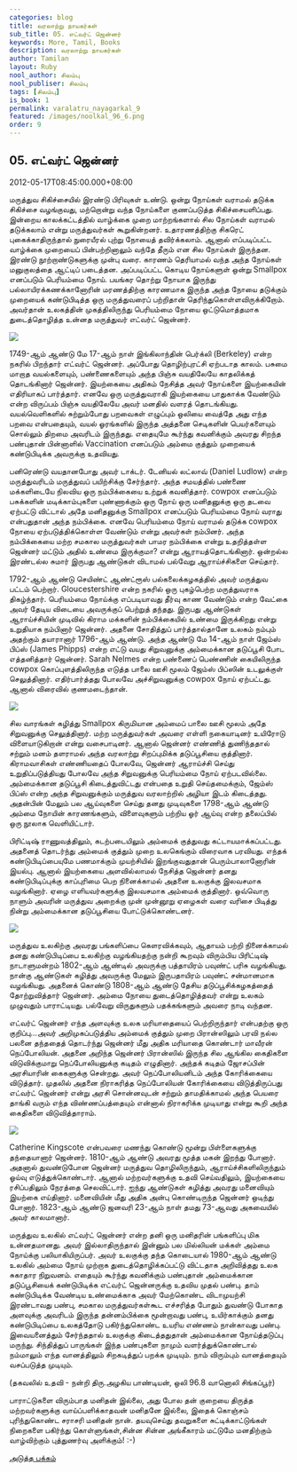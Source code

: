 ```yaml
---
categories: blog
title: வரலாற்று நாயகர்கள்
sub_title: 05. எட்வர்ட் ஜென்னர்
keywords: More, Tamil, Books
description: வரலாற்று நாயகர்கள்
author: Tamilan
layout: Ruby
nool_author: சிலம்பு
nool_publiser: சிலம்பு
tags: [சிலம்பு]
is_book: 1
permalink: varalatru_nayagarkal_9
featured: /images/noolkal_96_6.png
order: 9
---
```



## 05. எட்வர்ட் ஜென்னர்

2012-05-17T08:45:00.000+08:00

மருத்துவ சிகிச்சையில் இரண்டு பிரிவுகள் உண்டு. ஒன்று நோய்கள் வராமல் தடுக்க சிகிச்சை வழங்குவது, மற்றொன்று வந்த நோய்களை குணப்படுத்த சிகிச்சையளிப்பது. இன்றைய காலக்கட்டத்தில் வாழ்க்கை முறை மாற்றங்களால் சில நோய்கள் வராமல் தடுக்கலாம் என்று மருத்துவர்கள் கூறுகின்றனர். உதாரணத்திற்கு சிகரெட் புகைக்காதிருந்தால் நுரையீரல் புற்று நோயைத் தவிர்க்கலாம். ஆனால் எப்படிப்பட்ட வாழ்க்கை முறையைப் பின்பற்றினாலும் வந்தே தீரும் என சில நோய்கள் இருந்தன. இரண்டு நூற்றாண்டுகளுக்கு முன்பு வரை. காரணம் தெரியாமல் வந்த அந்த நோய்கள் மனுகுலத்தை ஆட்டிப் படைத்தன. அப்படிப்பட்ட கொடிய நோய்களுள் ஒன்று Smallpox எனப்படும் பெரியம்மை நோய். பயங்கர தொற்று நோயாக இருந்து பல்லாயிரக்கணக்கானோரின் மரணத்திற்கு காரணமாக இருந்த அந்த நோயை தடுக்கும் முறையைக் கண்டுபிடித்த ஒரு மருத்துவரைப் பற்றிதான் தெரிந்துகொள்ளவிருக்கிறோம். அவர்தான் உலகத்தின் முகத்திலிருந்து பெரியம்மை நோயை ஒட்டுமொத்தமாக துடைத்தொழித்த உன்னத மருத்துவர் எட்வர்ட் ஜென்னர்.

![](http://3.bp.blogspot.com/-y0ifgmFqpBY/T7ODj4cfZEI/AAAAAAAABqU/HAw2AvQfQyo/s320/jenner2a.jpg)

1749-ஆம் ஆண்டு மே 17-ஆம் நாள் இங்கிலாந்தின் பெர்க்லி (Berkeley) என்ற நகரில் பிறந்தார் எட்வர்ட் ஜென்னர். அப்போது தொழிற்புரட்சி ஏற்படாத காலம். பசுமை மாறாத வயல்களையும், பண்ணைகளையும் அந்த பிஞ்சு வயதிலேயே காதலிக்கத் தொடங்கினார் ஜென்னர். இயற்கையை அதிகம் நேசித்த அவர் நோய்களை இயற்கையின் எதிரியாகப் பார்த்தார். எனவே ஒரு மருத்துவராகி இயற்கையை பாதுகாக்க வேண்டும் என்ற விருப்பம் பிஞ்சு வயதிலேயே அவர் மனதில் வளரத் தொடங்கியது. வயல்வெளிகளில் சுற்றும்போது பறவைகள் எழுப்பும் ஒலியை வைத்தே அது எந்த பறவை என்பதையும், வயல் ஓரங்களில் இருந்த அத்தனை செடிகளின் பெயர்களையும் சொல்லும் திறமை அவரிடம் இருந்தது. எதையுமே கூர்ந்து கவனிக்கும் அவரது சிறந்த பண்புதான் பின்னாளில் Vaccination எனப்படும் அம்மை குத்தும் முறையைக் கண்டுபிடிக்க அவருக்கு உதவியது.

பனிரெண்டு வயதானபோது அவர் டாக்டர். டேனியல் லட்லாவ் (Daniel Ludlow) என்ற மருத்துவரிடம் மருத்துவப் பயிற்சிக்கு சேர்ந்தார். அந்த சமயத்தில் பண்ணை மக்களிடையே நிலவிய ஒரு நம்பிக்கையை உற்றுக் கவனித்தார். cowpox எனப்படும் பசுக்களின் மடிக்காம்புகளை புண்ணாக்கும் ஒரு நோய் ஒரு மனிதனுக்கு ஒரு தடவை ஏற்பட்டு விட்டால் அதே மனிதனுக்கு Smallpox எனப்படும் பெரியம்மை நோய் வராது என்பதுதான் அந்த நம்பிக்கை. எனவே பெரியம்மை நோய் வராமல் தடுக்க cowpox நோயை ஏற்படுத்திக்கொள்ள வேண்டும் என்று அவர்கள் நம்பினர். அந்த நம்பிக்கையை மற்ற சமகால மருத்துவர்கள் பாமர நம்பிக்கை என்று உதறித்தள்ள ஜென்னர் மட்டும் அதில் உண்மை இருக்குமா? என்று ஆராயத்தொடங்கினார். ஒன்றல்ல இரண்டல்ல சுமார் இருபது ஆண்டுகள் விடாமல் பல்வேறு ஆராய்ச்சிகளை செய்தார்.

1792-ஆம் ஆண்டு செயிண்ட் ஆண்ட்ரூஸ் பல்கலைக்கழகத்தில் அவர் மருத்துவ பட்டம் பெற்றார். Gloucestershire என்ற நகரில் ஒரு புகழ்பெற்ற மருத்துவராக திகழ்ந்தார். பெரியம்மை நோய்க்கு எப்படியாவது தீர்வு காண வேண்டும் என்ற வேட்கை அவர் தேடிய விடையை அவருக்குப் பெற்றுத் தந்தது. இருபது ஆண்டுகள் ஆராய்ச்சியின் முடிவில் கிராம மக்களின் நம்பிக்கையில் உண்மை இருக்கிறது என்று உறுதியாக நம்பினார் ஜென்னர். அதனை சோதித்துப் பார்த்தால்தானே உலகம் நம்பும் அதற்கும் தயாரானார் 1796-ஆம் ஆண்டு. அந்த ஆண்டு மே 14-ஆம் நாள் ஜேம்ஸ் பிப்ஸ் (James Phipps) என்ற எட்டு வயது சிறுவனுக்கு அம்மைக்கான தடுப்பூசி போட எத்தனித்தார் ஜென்னர். Sarah Nelmes என்ற பண்ணைப் பெண்ணின் கையிலிருந்த cowpox கொப்புளத்திலிருந்த எடுத்த பாலை ஊசி மூலம் ஜேம்ஸ் பிப்ஸின் உடலுக்குள் செலுத்தினார். எதிர்பார்த்தது போலவே அச்சிறுவனுக்கு cowpox நோய் ஏற்பட்டது. ஆனால் விரைவில் குணமடைந்தான்.

![](http://4.bp.blogspot.com/-TOLRelJcgY0/T7OEimZFERI/AAAAAAAABqs/KgqY76Pzlsc/s320/edward_jenner_1749_1823_perfo__br_hi.jpg)

சில வாரங்கள் கழித்து Smallpox கிருமியான அம்மைப் பாலை ஊசி மூலம் அதே சிறுவனுக்கு செலுத்தினார். மற்ற மருத்துவர்கள் அவரை எள்ளி நகையாடினர் உயிரோடு விளையாடுகிறான் என்று வசைபாடினர். ஆனால் ஜென்னர் எண்ணித் துணிந்ததால் சற்றும் மனம் தளராமல் அந்த வரலாற்று சிறப்புமிக்க தடுப்பூசியை குத்தினார். கிராமவாசிகள் எண்ணியதைப் போலவே, ஜென்னர் ஆராய்ச்சி செய்து உறுதிப்படுத்தியது போலவே அந்த சிறுவனுக்கு பெரியம்மை நோய் ஏற்படவில்லை. அம்மைக்கான தடுப்பூசி கிடைத்துவிட்டது என்பதை உறுதி செய்தமைக்கும், ஜேம்ஸ் பிப்ஸ் என்ற அந்த சிறுவனுக்கும் மருத்துவ வரலாற்றில் அழியா இடம் கிடைத்தது. அதன்பின் மேலும் பல ஆய்வுகளை செய்து தனது முடிவுகளை 1798-ஆம் ஆண்டு அம்மை நோயின் காரணங்களும், விளைவுகளும் பற்றிய ஓர் ஆய்வு என்ற தலைப்பில் ஒரு நூலாக வெளியிட்டார்.

பிரிட்டிஷ் ராணுவத்திலும், கடற்படையிலும் அம்மைக் குத்துவது கட்டாயமாக்கப்பட்டது. அதனைத் தொடர்ந்து அம்மைக் குத்தும் முறை உலகெங்கும் விரைவாக பரவியது. எந்தக் கண்டுபிடிப்பையுமே பணமாக்கும் முயற்சியில் இறங்குவதுதான் பெரும்பாலானோரின் இயல்பு. ஆனால் இயற்கையை அளவில்லாமல் நேசித்த ஜென்னர் தனது கண்டுபிடிப்புக்கு காப்புரிமை பெற நினைக்காமல் அதனை உலகுக்கு இலவசமாக வழங்கினார். ஏழை எளியவர்களுக்கு இலவசமாக அம்மைக் குத்தினார். ஒவ்வொரு நாளும் அவரின் மருத்துவ அறைக்கு முன் முன்னூறு ஏழைகள் வரை வரிசை பிடித்து நின்று அம்மைக்கான தடுப்பூசியை போட்டுக்கொண்டனர்.

![](http://2.bp.blogspot.com/-xkRWHnAlogw/T7OEsRXlkxI/AAAAAAAABq0/8JfEalMgWjM/s1600/220px-Edward_Jenner_by_James_Northcote.jpg)

மருத்துவ உலகிற்கு அவரது பங்களிப்பை கெளரவிக்கவும், ஆதாயம் பற்றி நினைக்காமல் தனது கண்டுபிடிப்பை உலகிற்கு வழங்கியதற்கு நன்றி கூறவும் விரும்பிய பிரிட்டிஷ் நாடாளுமன்றம் 1802-ஆம் ஆண்டில் அவருக்கு பத்தாயிரம் பவுண்ட் பரிசு வழங்கியது. நான்கு ஆண்டுகள் கழித்து அவருக்கு மேலும் இருபதாயிரம் பவுண்ட் சன்மானமாக வழங்கியது. அதனைக் கொண்டு 1808-ஆம் ஆண்டு தேசிய தடுப்பூசிக்கழகத்தைத் தோற்றுவித்தார் ஜென்னர். அம்மை நோயை துடைத்தொழித்தவர் என்று உலகம் முழுவதும் பாராட்டியது. பல்வேறு விருதுகளும் பதக்கங்களும் அவரை நாடி வந்தன.

எட்வர்ட் ஜென்னர் எந்த அளவுக்கு உலக மரியாதையைப் பெற்றிருந்தார் என்பதற்கு ஒரு குறிப்பு...அவர் அறிமுகப்படுத்திய அம்மைக் குத்தும் முறை பிரான்ஸிலும் பரவி நல்ல பலனை தந்ததைத் தொடர்ந்து ஜென்னர் மீது அதிக மரியாதை கொண்டார் மாவீரன் நெப்போலியன். அதனை அறிந்த ஜென்னர் பிரான்ஸில் இருந்த சில ஆங்கில கைதிகளை விடுவிக்குமாறு நெப்போலியனுக்கு கடிதம் எழுதினார். அந்தக் கடிதம் ஜோசப்பின் அரசியாரின் கைகளுக்கு சென்றது. அவர் நெப்போலியனிடம் அந்த கோரிக்கையை விடுத்தார். முதலில் அதனை நிராகரித்த நெப்போலியன் கோரிக்கையை விடுத்திருப்பது எட்வர்ட் ஜென்னர் என்று அரசி சொன்னவுடன் சற்றும் தாமதிக்காமல் அந்த பெயரை தாங்கி வரும் எந்த விண்ணப்பத்தையும் என்னால் நிராகரிக்க முடியாது என்று கூறி அந்த கைதிகளை விடுவித்தாராம்.

![](http://3.bp.blogspot.com/-nWVKlEQxYbk/T7OEUU4xO5I/AAAAAAAABqk/AI0RrvfNIF0/s320/jenner.jpg)

Catherine Kingscote என்பவரை மணந்து கொண்டு மூன்று பிள்ளைகளுக்கு தந்தையானார் ஜென்னர். 1810-ஆம் ஆண்டு அவரது மூத்த மகன் இறந்து போனார். அதனால் துவண்டுபோன ஜென்னர் மருத்துவ தொழிலிருந்தும், ஆராய்ச்சிகளிலிருந்தும் ஓய்வு எடுத்துக்கொண்டார். ஆனால் மற்றவர்களுக்கு உதவி செய்வதிலும், இயற்கையை ரசிப்பதிலும் நேரத்தை செலவிட்டார். ஐந்து ஆண்டுகள் கழித்து அவரது மனைவியும் இயற்கை எய்தினார். மனைவியின் மீது அதிக அன்பு கொண்டிருந்த ஜென்னர் ஒடிந்து போனார். 1823-ஆம் ஆண்டு ஜனவரி 23-ஆம் நாள் தமது 73-ஆவது அகவையில் அவர் காலமானார்.

மருத்துவ உலகில் எட்வர்ட் ஜென்னர் என்ற தனி ஒரு மனிதரின் பங்களிப்பு மிக உன்னதமானது. அவர் இல்லாதிருந்தால் இன்னும் பல மில்லியன் மக்கள் அம்மை நோய்க்கு பலியாகியிருப்பர். அவர் உலகுக்கு தந்த கொடையால் 1980-ஆம் ஆண்டு உலகில் அம்மை நோய் முற்றாக துடைத்தொழிக்கப்பட்டு விட்டதாக அறிவித்தது உலக சுகாதார நிறுவனம். எதையும் கூர்ந்து கவனிக்கும் பண்புதான் அம்மைக்கான தடுப்பூசியைக் கண்டுபிடிக்க எட்வர்ட் ஜென்னருக்கு உதவிய முதல் பண்பு. தாம் கண்டுபிடிக்க வேண்டிய உண்மைக்காக அவர் மேற்கொண்ட விடாமுயற்சி இரண்டாவது பண்பு, சமகால மருத்துவர்கள்கூட எச்சரித்த போதும் துவண்டு போகாத அளவுக்கு அவரிடம் இருந்த தன்னம்பிக்கை மூன்றாவது பண்பு, உயிர்காக்கும் தனது கண்டுபிடிப்பை உலகத்தோடு பகிர்ந்துகொண்ட உயரிய எண்ணம் நான்காவது பண்பு. இவையனைத்தும் சேர்ந்ததால் உலகுக்கு கிடைத்ததுதான் அம்மைக்கான நோய்த்தடுப்பு மருந்து. சிந்தித்துப் பாருங்கள் இந்த பண்புகளை நாமும் வளர்த்துக்கொண்டால் நம்மாலும் எந்த வானத்திலும் சிறகடித்துப் பறக்க முடியும். நாம் விரும்பும் வானத்தையும் வசப்படுத்த முடியும்.

(தகவலில் உதவி - நன்றி திரு.அழகிய பாண்டியன், ஒலி 96.8 வானொலி சிங்கப்பூர்)

பாராட்டுகளை விரும்பாத மனிதன் இல்லை, அது போல தன் குறையை திருத்த மற்றவர்களுக்கு வாய்ப்பளிக்காதவன் மனிதனே இல்லை, இதைக் கொஞ்சம் புரிந்துகொண்ட சராசரி மனிதன் நான். தயவுசெய்து தவறுகளை சுட்டிக்காட்டுங்கள் நிறைகளை பகிர்ந்து கொள்ளுங்கள்,சின்ன சின்ன அங்கீகாரம் மட்டுமே மனதிற்கும் வாழ்விற்கும் புத்துணர்வு அளிக்கும்! :-)

[அடுத்த பக்கம்](varalatru_nayagarkal_10)